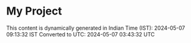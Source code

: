 # My Project

This content is dynamically generated in Indian Time (IST): 2024-05-07 09:13:32 IST
Converted to UTC: 2024-05-07 03:43:32 UTC
